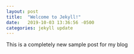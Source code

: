 ```yaml
---
layout: post
title:  "Welcome to Jekyll!"
date:   2019-10-03 13:36:56 -0500
categories: jekyll update
---
```


This is a completely new sample post for my blog
